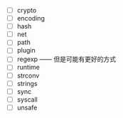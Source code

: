 - [ ] crypto
- [ ] encoding
- [ ] hash
- [ ] net
- [ ] path
- [ ] plugin
- [ ] regexp —— 但是可能有更好的方式
- [ ] runtime
- [ ] strconv
- [ ] strings
- [ ] sync
- [ ] syscall
- [ ] unsafe
